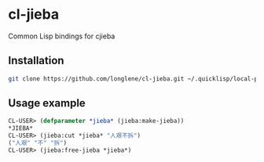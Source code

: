 # cl-jieba

Common Lisp bindings for cjieba

## Installation
```bash
git clone https://github.com/longlene/cl-jieba.git ~/.quicklisp/local-projects/cl-jieba
```

## Usage example
```lisp
CL-USER> (defparameter *jieba* (jieba:make-jieba))
*JIEBA*
CL-USER> (jieba:cut *jieba* "人艰不拆")
("人艰" "不" "拆")
CL-USER> (jieba:free-jieba *jieba*)
```

